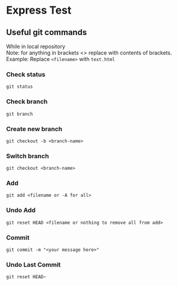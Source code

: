 # Express Test

## Useful git commands

While in local repository <br>
Note: for anything in brackets <> replace with contents of brackets. <br>
Example: Replace `<filename>` with `text.html`

### Check status
```
git status
```
### Check branch
```
git branch
```

### Create new branch
```
git checkout -b <branch-name>
```
### Switch branch
```
git checkout <branch-name>
```

### Add
```
git add <filename or -A for all>
```
### Undo Add
```
git reset HEAD <filename or nothing to remove all from add>
```
### Commit
```
git commit -m "<your message here>"
```
### Undo Last Commit
```
git reset HEAD~
```
